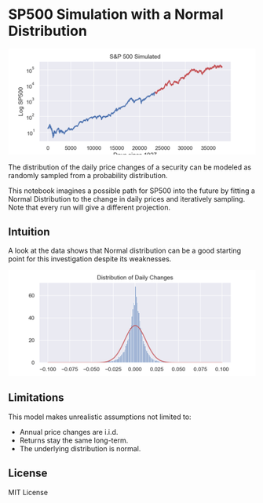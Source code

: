 # SP500 Simulation with a Normal Distribution

![](/readme/simulated.png)

The distribution of the daily price changes of a security can be modeled as randomly sampled from a probability distribution.

This notebook imagines a possible path for SP500 into the future by fitting a Normal Distribution to the change in daily prices and iteratively sampling. Note that every run will give a different projection.

## Intuition

A look at the data shows that Normal distribution can be a good starting point for this investigation despite its weaknesses.

![](/readme/distribution.png)

## Limitations

This model makes unrealistic assumptions not limited to:

- Annual price changes are i.i.d.
- Returns stay the same long-term.
- The underlying distribution is normal.

## License

MIT License
